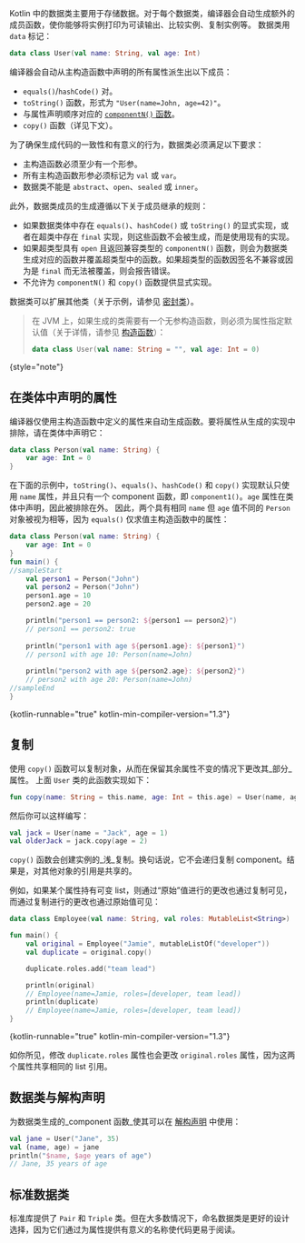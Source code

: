 [//]: # (title: 数据类)

Kotlin 中的数据类主要用于存储数据。对于每个数据类，编译器会自动生成额外的成员函数，使你能够将实例打印为可读输出、比较实例、复制实例等。
数据类用 `data` 标记：

```kotlin
data class User(val name: String, val age: Int)
```

编译器会自动从主构造函数中声明的所有属性派生出以下成员：

*   `equals()`/`hashCode()` 对。
*   `toString()` 函数，形式为 `"User(name=John, age=42)"`。
*   与属性声明顺序对应的 [`componentN()` 函数](destructuring-declarations.md)。
*   `copy()` 函数（详见下文）。

为了确保生成代码的一致性和有意义的行为，数据类必须满足以下要求：

*   主构造函数必须至少有一个形参。
*   所有主构造函数形参必须标记为 `val` 或 `var`。
*   数据类不能是 `abstract`、`open`、`sealed` 或 `inner`。

此外，数据类成员的生成遵循以下关于成员继承的规则：

*   如果数据类体中存在 `equals()`、`hashCode()` 或 `toString()` 的显式实现，或者在超类中存在 `final` 实现，则这些函数不会被生成，而是使用现有的实现。
*   如果超类型具有 `open` 且返回兼容类型的 `componentN()` 函数，则会为数据类生成对应的函数并覆盖超类型中的函数。如果超类型的函数因签名不兼容或因为是 `final` 而无法被覆盖，则会报告错误。
*   不允许为 `componentN()` 和 `copy()` 函数提供显式实现。

数据类可以扩展其他类（关于示例，请参见 [密封类](sealed-classes.md)）。

> 在 JVM 上，如果生成的类需要有一个无参构造函数，则必须为属性指定默认值（关于详情，请参见 [构造函数](classes.md#constructors)）：
>
> ```kotlin
> data class User(val name: String = "", val age: Int = 0)
> ```
>
{style="note"}

## 在类体中声明的属性

编译器仅使用主构造函数中定义的属性来自动生成函数。要将属性从生成的实现中排除，请在类体中声明它：

```kotlin
data class Person(val name: String) {
    var age: Int = 0
}
```

在下面的示例中，`toString()`、`equals()`、`hashCode()` 和 `copy()` 实现默认只使用 `name` 属性，并且只有一个 component 函数，即 `component1()`。`age` 属性在类体中声明，因此被排除在外。
因此，两个具有相同 `name` 但 `age` 值不同的 `Person` 对象被视为相等，因为 `equals()` 仅求值主构造函数中的属性：

```kotlin
data class Person(val name: String) {
    var age: Int = 0
}
fun main() {
//sampleStart
    val person1 = Person("John")
    val person2 = Person("John")
    person1.age = 10
    person2.age = 20

    println("person1 == person2: ${person1 == person2}")
    // person1 == person2: true
  
    println("person1 with age ${person1.age}: ${person1}")
    // person1 with age 10: Person(name=John)
  
    println("person2 with age ${person2.age}: ${person2}")
    // person2 with age 20: Person(name=John)
//sampleEnd
}
```
{kotlin-runnable="true" kotlin-min-compiler-version="1.3"}

## 复制

使用 `copy()` 函数可以复制对象，从而在保留其余属性不变的情况下更改其_部分_属性。
上面 `User` 类的此函数实现如下：

```kotlin
fun copy(name: String = this.name, age: Int = this.age) = User(name, age)
```

然后你可以这样编写：

```kotlin
val jack = User(name = "Jack", age = 1)
val olderJack = jack.copy(age = 2)
```

`copy()` 函数会创建实例的_浅_复制。换句话说，它不会递归复制 component。结果是，对其他对象的引用是共享的。

例如，如果某个属性持有可变 list，则通过“原始”值进行的更改也通过复制可见，而通过复制进行的更改也通过原始值可见：

```kotlin
data class Employee(val name: String, val roles: MutableList<String>)

fun main() {
    val original = Employee("Jamie", mutableListOf("developer"))
    val duplicate = original.copy()

    duplicate.roles.add("team lead")

    println(original) 
    // Employee(name=Jamie, roles=[developer, team lead])
    println(duplicate) 
    // Employee(name=Jamie, roles=[developer, team lead])
}
```
{kotlin-runnable="true" kotlin-min-compiler-version="1.3"}

如你所见，修改 `duplicate.roles` 属性也会更改 `original.roles` 属性，因为这两个属性共享相同的 list 引用。

## 数据类与解构声明

为数据类生成的_component 函数_使其可以在 [解构声明](destructuring-declarations.md) 中使用：

```kotlin
val jane = User("Jane", 35)
val (name, age) = jane
println("$name, $age years of age") 
// Jane, 35 years of age
```

## 标准数据类

标准库提供了 `Pair` 和 `Triple` 类。但在大多数情况下，命名数据类是更好的设计选择，因为它们通过为属性提供有意义的名称使代码更易于阅读。